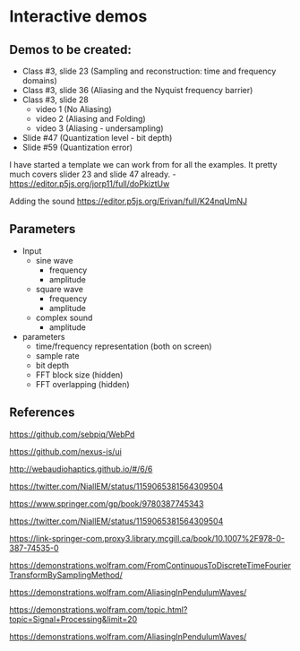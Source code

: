 # Interactive demos

## Demos to be created:

- Class #3, slide 23 (Sampling and reconstruction: time and frequency domains)
- Class #3, slide 36 (Aliasing and the Nyquist frequency barrier)
- Class #3, slide 28
    - video 1 (No Aliasing)
    - video 2 (Aliasing and Folding)
    - video 3 (Aliasing - undersampling)
- Slide #47 (Quantization level - bit depth)
- Slide #59 (Quantization error)

I have started a template we can work from for all the examples. It pretty much covers slider 23 and slide 47 already.
    - https://editor.p5js.org/jorp11/full/doPkiztUw 

   
Adding the sound  [  https://editor.p5js.org/Erivan/full/K24nqUmNJ ](    https://editor.p5js.org/Erivan/full/K24nqUmNJ) 

    
## Parameters

- Input 
    - sine wave
        - frequency
        - amplitude 
    - square wave
        - frequency
        - amplitude
    - complex sound
        - amplitude
- parameters
    - time/frequency representation (both on screen)
    - sample rate
    - bit depth
    - FFT block size (hidden)
    - FFT overlapping (hidden)

## References

https://github.com/sebpiq/WebPd

https://github.com/nexus-js/ui

http://webaudiohaptics.github.io/#/6/6

https://twitter.com/NiallEM/status/1159065381564309504

https://www.springer.com/gp/book/9780387745343

https://twitter.com/NiallEM/status/1159065381564309504

https://link-springer-com.proxy3.library.mcgill.ca/book/10.1007%2F978-0-387-74535-0

https://demonstrations.wolfram.com/FromContinuousToDiscreteTimeFourierTransformBySamplingMethod/

https://demonstrations.wolfram.com/AliasingInPendulumWaves/

https://demonstrations.wolfram.com/topic.html?topic=Signal+Processing&limit=20

https://demonstrations.wolfram.com/AliasingInPendulumWaves/




